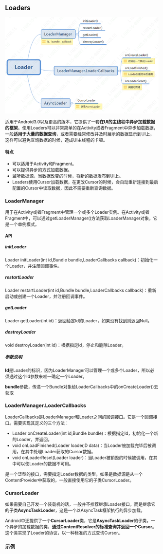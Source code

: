 ## Loaders

![](.\png\Loader.png)

适用于Android3.0以及更高的版本，它提供了一套**在UI的主线程中异步加载数据的框架**。使用Loaders可以非常简单的在Activity或者Fragment中异步加载数据，一般**适用于大量的数据查询**，或者需要经常修改并及时展示的数据显示到UI上，这样可以避免查询数据的时候，造成UI主线程的卡顿。

#### 特点

- 可以适用于Activity和Fragment。
- 可以提供异步的方式加载数据。
- 监听数据源，当数据改变的时候，将新的数据发布到UI上。
- Loaders使用Cursor加载数据，在更改Cursor的时候，会自动重新连接到最后配置的Cursor中读取数据，因此不需要重新查询数据。

### LoaderManager

用于在Activity或者Fragment中管理一个或多个Loader实例。在Activity或者Fragment中，可以通过getLoaderManager()方法获取LoaderManager对象，它是一个单例模式。

#### API

##### initLoader

Loader<D> initLoader(int id,Bundle bundle,LoaderCallbacks<D> callback)：初始化一个Loader，并注册回调事件。

##### restartLoader

Loader<D> restartLoader(int id,Bundle bundle,LoaderCallbacks<D> callback)：重新启动或创建一个Loader，并注册回调事件。

##### getLoader

Loader<D> getLoader(int id)：返回给定Id的Loader，如果没有找到则返回Null。

##### destroyLoader

void destroyLoader(int id)：根据指定Id，停止和删除Loader。

##### 参数说明

**Id**是Loader的标识，因为LoaderManager可以管理一个或多个Loader，所以必须通过这个Id参数来唯一确定一个Loader。

**bundle**参数，传递一个Bundle对象给LoaderCallbacks中的onCreateLoader()去获取

### LoaderManager.LoaderCallbacks

LoaderCallbacks是LoaderManager和Loader之间的回调接口。它是一个回调接口。需要实现其定义的三个方法：

- Loader<D> onCreateLoader(int id,Bundle bundle)：根据指定Id，初始化一个新的Loader，并返回。
- void onLoadFinished(Loader<D> loader,D data)：当Loader被加载完毕后被调用，在其中处理Loader获取的Cursor数据。
- void onLoaderReset(Loader<D> loader)：当Loader被销毁的时候被调用，在其中可以使Loader的数据不可用。

是一个泛型的接口，需要指定Loader数据的类型。如果是数据源是从一个ContentProvider中获取的，一般直接使用它的子类CursorLoader。

### CursorLoader

如果需要自己开发一个装载机的话，一般并不推荐继承Loader接口，而是继承它的子类**AsyncTaskLoader**，这是一个以AsyncTask框架执行的异步加载。

Android中还提供了一个**CursorLoader**类，它是**AsyncTaskLoader**的子类，一个异步的加载数据的类，**通过ContentResolver的标准查询并返回一个Cursor**。这个类实现了Loader的协议，以一种标准的方式查询Cursor。

### 示例



